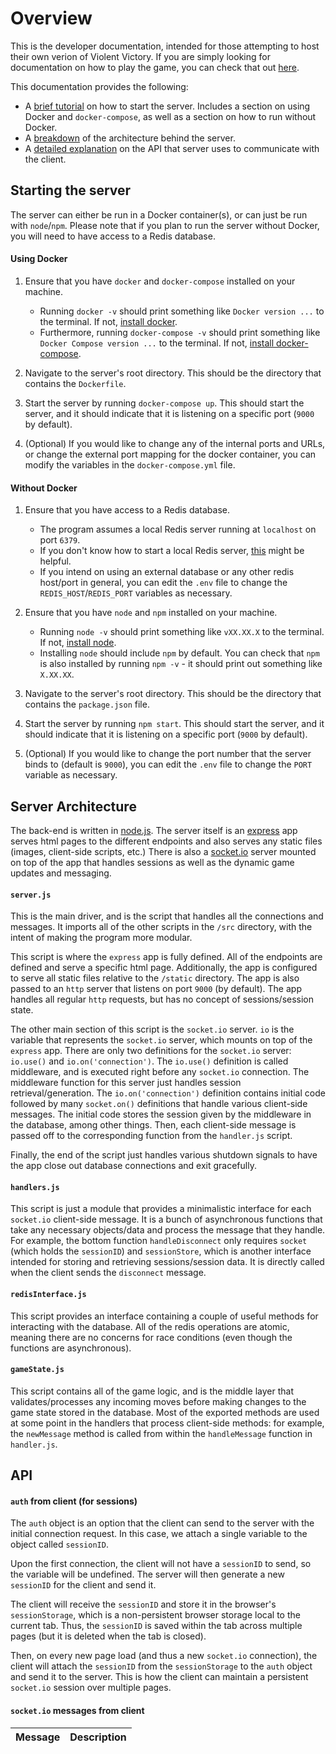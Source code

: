 # Overview

This is the developer documentation, intended for those attempting to host their own verion of Violent Victory. If you are simply looking for documentation on how to play the game, you can check that out [here](../User).

This documentation provides the following:

- A [brief tutorial](#starting-the-server) on how to start the server. Includes a section on using Docker and `docker-compose`, as well as a section on how to run without Docker.
- A [breakdown](#server-architecture) of the architecture behind the server.
- A [detailed explanation](#api) on the API that server uses to communicate with the client.

## Starting the server

The server can either be run in a Docker container(s), or can just be run with `node`/`npm`. Please note that if you plan to run the server without Docker, you will need to have access to a Redis database.

#### Using Docker

1. Ensure that you have `docker` and `docker-compose` installed on your machine.
    - Running `docker -v` should print something like `Docker version ...` to the terminal. If not, [install docker](https://docs.docker.com/engine/install/).
    - Furthermore, running `docker-compose -v` should print something like `Docker Compose version ...` to the terminal. If not, [install docker-compose](https://docs.docker.com/compose/install/).

2. Navigate to the server's root directory. This should be the directory that contains the `Dockerfile`.

3. Start the server by running `docker-compose up`. This should start the server, and it should indicate that it is listening on a specific port (`9000` by default).

4. (Optional) If you would like to change any of the internal ports and URLs, or change the external port mapping for the docker container, you can modify the variables in the `docker-compose.yml` file.

#### Without Docker

1. Ensure that you have access to a Redis database.
    - The program assumes a local Redis server running at `localhost` on port `6379`.
    - If you don't know how to start a local Redis server, [this](https://redis.io/docs/latest/operate/oss_and_stack/install/install-redis/) might be helpful.
    - If you intend on using an external database or any other redis host/port in general, you can edit the `.env` file to change the `REDIS_HOST`/`REDIS_PORT` variables as necessary.

2. Ensure that you have `node` and `npm` installed on your machine.
    - Running `node -v` should print something like `vXX.XX.X` to the terminal. If not, [install node](https://nodejs.org/en/download/package-manager).
    - Installing `node` should include `npm` by default. You can check that `npm` is also installed by running `npm -v` - it should print out something like `X.XX.XX`.

3. Navigate to the server's root directory. This should be the directory that contains the `package.json` file.

4. Start the server by running `npm start`. This should start the server, and it should indicate that it is listening on a specific port (`9000` by default).

5. (Optional) If you would like to change the port number that the server binds to (default is `9000`), you can edit the `.env` file to change the `PORT` variable as necessary.

## Server Architecture

The back-end is written in [node.js](https://nodejs.org/en). The server itself is an [express](https://expressjs.com/) app serves html pages to the different endpoints and also serves any static files (images, client-side scripts, etc.) There is also a [socket.io](https://socket.io/) server mounted on top of the app that handles sessions as well as the dynamic game updates and messaging.

#### `server.js`

This is the main driver, and is the script that handles all the connections and messages. It imports all of the other scripts in the `/src` directory, with the intent of making the program more modular.

This script is where the `express` app is fully defined. All of the endpoints are defined and serve a specific html page. Additionally, the app is configured to serve all static files relative to the `/static` directory. The app is also passed to an `http` server that listens on port `9000` (by default). The app handles all regular `http` requests, but has no concept of sessions/session state.

The other main section of this script is the `socket.io` server. `io` is the variable that represents the `socket.io` server, which mounts on top of the `express` app. There are only two definitions for the `socket.io` server: `io.use()` and `io.on('connection')`. The `io.use()` definition is called middleware, and is executed right before any `socket.io` connection. The middleware function for this server just handles session retrieval/generation. The `io.on('connection')` definition contains initial code followed by many `socket.on()` definitions that handle various client-side messages. The initial code stores the session given by the middleware in the database, among other things. Then, each client-side message is passed off to the corresponding function from the `handler.js` script.

Finally, the end of the script just handles various shutdown signals to have the app close out database connections and exit gracefully.

#### `handlers.js`

This script is just a module that provides a minimalistic interface for each `socket.io` client-side message. It is a bunch of asynchronous functions that take any necessary objects/data and process the message that they handle. For example, the bottom function `handleDisconnect` only requires `socket` (which holds the `sessionID`) and `sessionStore`, which is another interface intended for storing and retrieving sessions/session data. It is directly called when the client sends the `disconnect` message.

#### `redisInterface.js`

This script provides an interface containing a couple of useful methods for interacting with the database. All of the redis operations are atomic, meaning there are no concerns for race conditions (even though the functions are asynchronous).

#### `gameState.js`

This script contains all of the game logic, and is the middle layer that validates/processes any incoming moves before making changes to the game state stored in the database. Most of the exported methods are used at some point in the handlers that process client-side methods: for example, the `newMessage` method is called from within the `handleMessage` function in `handler.js`.

## API

#### `auth` from client (for sessions)

The `auth` object is an option that the client can send to the server with the initial connection request. In this case, we attach a single variable to the object called `sessionID`.

Upon the first connection, the client will not have a `sessionID` to send, so the variable will be undefined. The server will then generate a new `sessionID` for the client and send it.

The client will receive the `sessionID` and store it in the browser's `sessionStorage`, which is a non-persistent browser storage local to the current tab. Thus, the `sessionID` is saved within the tab across multiple pages (but it is deleted when the tab is closed).

Then, on every new page load (and thus a new `socket.io` connection), the client will attach the `sessionID` from the `sessionStorage` to the `auth` object and send it to the server. This is how the client can maintain a persistent `socket.io` session over multiple pages.

#### `socket.io` messages from client

| Message | Description |
| :-----: | ----------- |